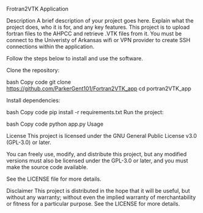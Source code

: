 Frotran2VTK  Application


Description
A brief description of your project goes here. Explain what the project does, who it is for, and any key features.
This project is to upload fortran files to the AHPCC and retrieve .VTK files from it. You must be connect to the Univeristy of Arkansas 
wifi or VPN provider to create SSH connections within the application.

Follow the steps below to install and use the software.

Clone the repository:

bash
Copy code
git clone https://github.com/ParkerGent101/Fortran2VTK_app
cd portran2VTK_app

Install dependencies:

bash
Copy code
pip install -r requirements.txt
Run the project:

bash
Copy code
python app.py
Usage

License
This project is licensed under the GNU General Public License v3.0 (GPL-3.0) or later.

You can freely use, modify, and distribute this project, but any modified versions must also be licensed under the GPL-3.0 or later, and you must make the source code available.

See the LICENSE file for more details.

Disclaimer
This project is distributed in the hope that it will be useful, but without any warranty; without even the implied warranty of merchantability or fitness for a particular purpose. See the LICENSE for more details.
